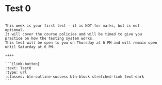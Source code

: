# Test 0

````{panels}

This week is your first test - it is NOT for marks, but is not optional.
It will cover the course policies and will be timed to give you practice on how the testing system works.
This test will be open to you on Thursday at 6 PM and will remain open until Saturday at 6 PM.

++++ 

```{link-button} 
:text: Test0
:type: url
:classes: btn-outline-success btn-block stretched-link text-dark
```
````